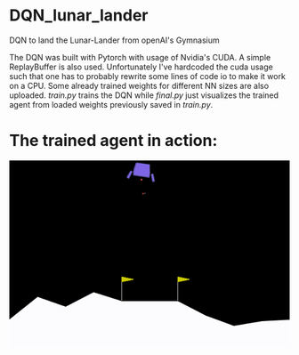 # DQN_lunar_lander
DQN to land the Lunar-Lander from openAI's Gymnasium

The DQN was built with Pytorch with usage of Nvidia's CUDA.
A simple ReplayBuffer is also used.
Unfortunately I've hardcoded the cuda usage such that one has to probably rewrite some lines of code io to make it work on a CPU.
Some already trained weights for different NN sizes are also uploaded. 
_train.py_ trains the DQN while _final.py_ just visualizes the trained agent from loaded weights previously saved in _train.py_.

# The trained agent in action:
![](https://github.com/cinkazama/DQN_lunar_lander/blob/main/output.gif)
